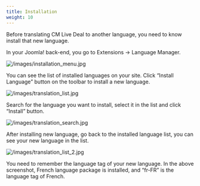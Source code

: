 ```yaml
---
title: Installation
weight: 10
---
```

Before translating CM Live Deal to another language, you need to know install that new language.

In your Joomla! back-end, you go to Extensions -> Language Manager.

![/images/installation_menu.jpg](/images/installation_menu.jpg)

You can see the list of installed languages on your site. Click “Install Language” button on the toolbar to install a new language.

![/images/translation_list.jpg](/images/translation_list.jpg)

Search for the language you want to install, select it in the list and click “Install” button.

![/images/translation_search.jpg](/images/translation_search.jpg)

After installing new language, go back to the installed language list, you can see your new language in the list.

![/images/translation_list_2.jpg](/images/translation_list_2.jpg)

You need to remember the language tag of your new language. In the above screenshot, French language package is installed, and “fr-FR” is the language tag of French.